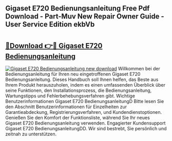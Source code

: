 ## Gigaset E720 Bedienungsanleitung Free Pdf Download - Part-Muv New Repair Owner Guide - User Service Edition ekbVb

# <h2><a href="http://df1k4xt.blite.top/?on=Gigaset+E720+Bedienungsanleitung">🔗Download 👉🔴 Gigaset E720 Bedienungsanleitung</a></h2>

[![Gigaset E720 Bedienungsanleitung new download](https://i.imgur.com/lujVjoI.png)](http://df1k4xt.blite.top/?on=Gigaset+E720+Bedienungsanleitung)
Willkommen bei der Bedienungsanleitung für Ihren neu eingetroffenen Gigaset E720 Bedienungsanleitung. Dieses Handbuch soll Ihnen helfen, das Beste aus Ihrem Produkt herauszuholen, indem es einen umfassenden Überblick über seine Funktionen, den Installationsprozess, die Bedienungsanleitung, Wartungstipps und Fehlerbehebungsverfahren gibt. Wichtige Benutzerinformationen Gigaset E720 BedienungsanleitungD Bitte lesen Sie den Abschnitt Benutzerinformationen für Einzelheiten zur Garantieabdeckung, Registrierungsverfahren, und Kundendienstoptionen. Genießen Sie den Komfort der Funktionsliste, während Sie Ihr neues Gigaset E720 Bedienungsanleitung verwenden. Engagierter Kundensupport Gigaset E720 BedienungsanleitungDD. Wir sind bestrebt, Sie persönlich und zeitnah zu unterstützen.
